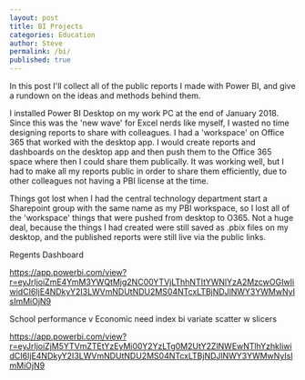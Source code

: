 ```yaml
---
layout: post
title: BI Projects
categories: Education 
author: Steve
permalink: /bi/
published: true
---
```

In this post I'll collect all of the public reports I made with Power BI, and give a rundown on the ideas and methods behind them. 

I installed Power BI Desktop on my work PC at the end of January 2018. Since this was the 'new wave' for Excel nerds like myself, I wasted no time designing reports to share with colleagues. I had a 'workspace' on Office 365 that worked with the desktop app. I would create reports and dashboards on the desktop app and then push them to the Office 365 space where then I could share them publically. It was working well, but I had to make all my reports public in order to share them efficiently, due to other colleagues not having a PBI license at the time. 

Things got lost when I had the central technology department start a Sharepoint group with the same name as my PBI workspace, so I lost all of the 'workspace' things that were pushed from desktop to O365. Not a huge deal, because the things I had created were still saved as .pbix files on my desktop, and the published reports were still live via the public links. 


Regents Dashboard

https://app.powerbi.com/view?r=eyJrIjoiZmE4YmM3YWQtMjg2NC00YTVjLThhNTItYWNlYzA2MzcwOGIwIiwidCI6IjE4NDkyY2I3LWVmNDUtNDU2MS04NTcxLTBjNDJlNWY3YWMwNyIsImMiOjN9


School performance v Economic need index bi variate scatter w slicers

https://app.powerbi.com/view?r=eyJrIjoiZjM5YTVmZTEtYzEyMi00Y2YzLTg0M2UtY2ZlNWEwNTlhYzhkIiwidCI6IjE4NDkyY2I3LWVmNDUtNDU2MS04NTcxLTBjNDJlNWY3YWMwNyIsImMiOjN9
